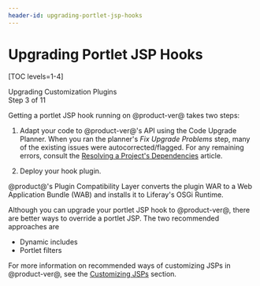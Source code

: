 ```yaml
---
header-id: upgrading-portlet-jsp-hooks
---
```


# Upgrading Portlet JSP Hooks

[TOC levels=1-4]

<div class="learn-path-step">
    <p>Upgrading Customization Plugins<br>Step 3 of 11</p>
</div>

Getting a portlet JSP hook running on @product-ver@ takes two steps:

1.  Adapt your code to @product-ver@'s API using the Code Upgrade Planner. When
    you ran the planner's *Fix Upgrade Problems* step, many of the existing
    issues were autocorrected/flagged. For any remaining errors, consult the
    [Resolving a Project's Dependencies](/docs/tutorials/7-2/-/knowledge_base/t/resolving-a-projects-dependencies)
    article.

2.  Deploy your hook plugin.

@product@'s Plugin Compatibility Layer converts the plugin WAR to a Web
Application Bundle (WAB) and installs it to Liferay's OSGi Runtime.

Although you can upgrade your portlet JSP hook to @product-ver@, there are
better ways to override a portlet JSP. The two recommended approaches are

- Dynamic includes
- Portlet filters

For more information on recommended ways of customizing JSPs in @product-ver@,
see the
[Customizing JSPs](/docs/customization/7-2/-/knowledge_base/c/customizing-jsps)
section.
